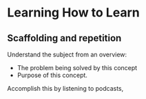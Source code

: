 Learning How to Learn
=====================

Scaffolding and repetition
--------------------------

Understand the subject from an overview:
 * The problem being solved by this concept
 * Purpose of this concept.

Accomplish this by listening to podcasts, 